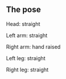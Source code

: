 The pose
--------

Head: straight

Left arm: straight

Right arm: hand raised

Left leg: straight

Right leg: straight
